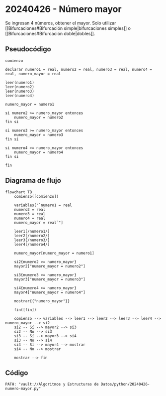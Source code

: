 # 20240426 - Número mayor

Se ingresan 4 números, obtener el mayor. Solo utilizar [[Bifurcaciones#Bifurcación simple|bifurcaciones simples]] o [[Bifurcaciones#Bifurcación doble|dobles]].

## Pseudocódigo

```
comienzo

declarar numero1 = real, numero2 = real, numero3 = real, numero4 = real, numero_mayor = real

leer(numero1)
leer(numero2)
leer(numero3)
leer(numero4)

numero_mayor = numero1

si numero2 >= numero_mayor entonces
    numero_mayor = numero2
fin si

si numero3 >= numero_mayor entonces
    numero_mayor = numero3
fin si

si numero4 >= numero_mayor entonces
    numero_mayor = numero4
fin si

fin
```

## Diagrama de flujo

```mermaid
flowchart TB
	comienzo([comienzo])

	variables["`numero1 = real
	numero2 = real
	numero3 = real
	numero4 = real
	numero_mayor = real`"]

	leer1[/numero1/]
    leer2[/numero2/]
    leer3[/numero3/]
    leer4[/numero4/]

    numero_mayor[numero_mayor = numero1]

    si2{numero2 >= numero_mayor}
	mayor2["numero_mayor = numero2"]

    si3{numero3 >= numero_mayor}
	mayor3["numero_mayor = numero3"]

    si4{numero4 >= numero_mayor}
	mayor4["numero_mayor = numero4"]

    mostrar{{"numero_mayor"}}

	fin([fin])

	comienzo --> variables --> leer1 --> leer2 --> leer3 --> leer4 --> numero_mayor --> si2
	si2 -- Sí --> mayor2 --> si3
	si2 -- No --> si3
	si3 -- Sí --> mayor3 --> si4
	si3 -- No --> si4
	si4 -- Sí --> mayor4 --> mostrar
	si4 -- No --> mostrar
	
	mostrar --> fin
```

## Código

```embed-python
PATH: "vault://Algoritmos y Estructuras de Datos/python/20240426-numero-mayor.py"
```

